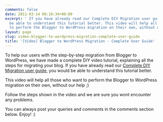 ```yaml
---
comments: false
date: 2011-03-14 08:10:34+00:00
excerpt: ' If you have already read our Complete DIY Migration user guide, you would
  be able to understand this tutorial better. This video will help all those who want
  to perform the Blogger to WordPress migration on their own, without our hel'
layout: page
slug: video-blogger-to-wordpress-migration-complete-user-guide
title: '[Video] Blogger to WordPress Migration - Complete User Guide'
---
```


To help our users with the step-by-step migration from Blogger to WordPress, we have made a complete DIY video tutorial, explaining all the steps for migrating your blog. If you have already read our [Complete DIY Migration user guide](https://rtcamp.com/tutorials/migrate-from-blogger-to-wordpress-best-tutorial/), you would be able to understand this tutorial better.

This video will help all those who want to perform the Blogger to WordPress migration on their own, without our help ;)

Follow the steps shown in the video and we are sure you wont encounter any problems.








You can always post your queries and comments in the comments section below. Enjoy! :)

